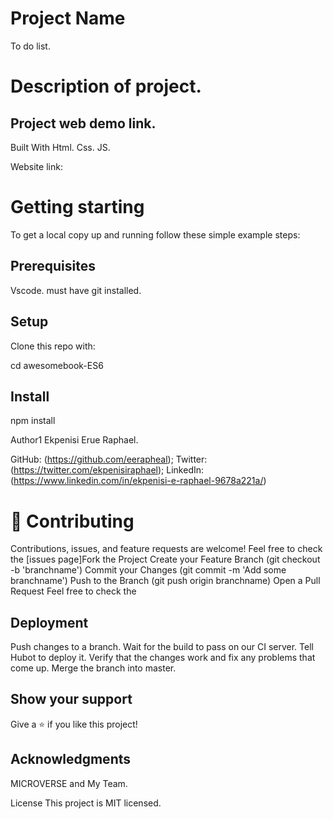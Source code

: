 
# Project Name 
To do list.

# Description of project.

## Project web demo link. 


Built With Html. Css. JS.

Website link: 

# Getting starting 
To get a local copy up and running follow these simple example steps:

## Prerequisites
 Vscode. 
 must have git installed.

## Setup 
Clone this repo with:

cd awesomebook-ES6

## Install 
npm install

Author1 Ekpenisi Erue Raphael.

GitHub: (https://github.com/eerapheal); 
Twitter: (https://twitter.com/ekpenisiraphael); 
LinkedIn: (https://www.linkedin.com/in/ekpenisi-e-raphael-9678a221a/)

# 🤝 Contributing
 Contributions, issues, and feature requests are welcome! Feel free to check the [issues page]Fork the Project Create your Feature Branch (git checkout -b 'branchname') Commit your Changes (git commit -m 'Add some branchname') Push to the Branch (git push origin branchname) Open a Pull Request Feel free to check the

 ## Deployment
  Push changes to a branch. Wait for the build to pass on our CI server. Tell Hubot to deploy it. Verify that the changes work and fix any problems that come up. Merge the branch into master.

## Show your support 
Give a ⭐️ if you like this project!

## Acknowledgments 
MICROVERSE and My Team.

License This project is MIT licensed.
